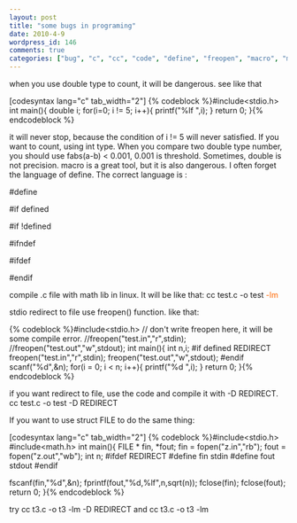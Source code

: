 ```yaml
---
layout: post
title: "some bugs in programing"
date: 2010-4-9
wordpress_id: 146
comments: true
categories: ["bug", "c", "cc", "code", "define", "freopen", "macro", "math", "programming", "redirect"]
---
```

<meta name="_edit_last" content="1" />
<meta name="views" content="459" />
when you use double type to count, it will be dangerous. see like that

[codesyntax lang="c" tab_width="2"]
{% codeblock %}#include&lt;stdio.h&gt;
int main(){
  double i;
  for(i=0; i != 5; i++){
    printf("%lf ",i);
  }
  return 0;
}{% endcodeblock %}


it will never stop, because the condition of i != 5 will never satisfied. If you want to count, using int type. When you compare two double type number, you should use fabs(a-b) &lt; 0.001, 0.001 is threshold. Sometimes, double is not precision. macro is a great tool, but it is also dangerous. I often forget the language of define. The correct language is :

#define

#if defined

#if !defined

#ifndef

#ifdef

#endif

compile .c file with math lib in linux. It will be like that: cc test.c -o test <span style="color: rgb(255, 102, 0);">-lm</span>

stdio redirect to file use freopen() function. like that:


{% codeblock %}#include&lt;stdio.h&gt;
// don't write freopen here, it will be some compile error.
//freopen("test.in","r",stdin);
//freopen("test.out","w",stdout);
int main(){
	int n,i;
	#if defined REDIRECT
	freopen("test.in","r",stdin);
	freopen("test.out","w",stdout);
	#endif
	scanf("%d",&amp;n);
	for(i = 0; i &lt; n; i++){
		printf("%d ",i);
	}
	return 0;
}{% endcodeblock %}


if you want redirect to file, use the code and compile it with -D REDIRECT. cc test.c -o test -D REDIRECT

If you want to use struct FILE to do the same thing:

[codesyntax lang="c" tab_width="2"]
{% codeblock %}#include&lt;stdio.h&gt;
#include&lt;math.h&gt;
int main(){
  FILE * fin, *fout;
  fin = fopen("z.in","rb");
  fout = fopen("z.out","wb");
  int n;
  #ifdef REDIRECT
  #define fin stdin
  #define fout stdout
  #endif

  fscanf(fin,"%d",&amp;n);
  fprintf(fout,"%d,%lf",n,sqrt(n));
  fclose(fin);
  fclose(fout);
  return 0;
}{% endcodeblock %}


try cc t3.c -o t3 -lm -D REDIRECT and cc t3.c -o t3 -lm
